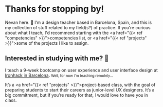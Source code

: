 ---
---

# Thanks for stopping by!

Nevan here. 👋 I'm a design teacher based in Barcelona, Spain, and this is my collection of stuff related to my field(s?) of practice. If you're curious about what I teach, I'd recommend starting with the <a href="{{< ref "competencies" >}}">competencies list</a>, or <a href="{{< ref "projects" >}}">some of the projects</a> I like to assign.


## Interested in studying with me? 🌴

I teach a 9-week bootcamp on user experience and user interface design at <a href="http://www.ironhack.com/en/courses/ux-ui-design-bootcamp-learn-ux-design">Ironhack in Barcelona</a>. <small>Well, for now I'm teaching remotely...</small>

It’s a <a href="{{< ref "projects" >}}">project-based</a> class, with the goal of preparing students to start their careers as junior-level UX designers. It’s a big commitment, but if you’re ready for that, I would love to have you in class.
